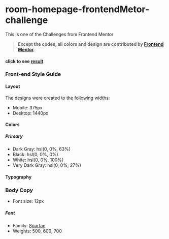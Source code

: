 # room-homepage-frontendMetor-challenge
This is one of the Challenges from Frontend Mentor

> **Except the codes, all colors and design are contributed by [Frontend Mentor](https://www.frontendmentor.io/solutions).**

#### click to see [result](https://greatmetis.github.io/room-homepage-frontendMetor-challenge/)

### Front-end Style Guide

#### Layout

The designs were created to the following widths:

- Mobile: 375px
- Desktop: 1440px

#### Colors

##### Primary

- Dark Gray: hsl(0, 0%, 63%)
- Black: hsl(0, 0%, 0%)
- White: hsl(0, 0%, 100%)
- Very Dark Gray: hsl(0, 0%, 27%)

#### Typography

### Body Copy

- Font size: 12px

##### Font

- Family: [Spartan](https://fonts.google.com/specimen/Spartan)
- Weights: 500, 600, 700
